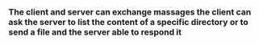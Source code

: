 ### The client and server can exchange massages the client can ask the server to list the content of a specific directory or to send a file and the server able to respond it
